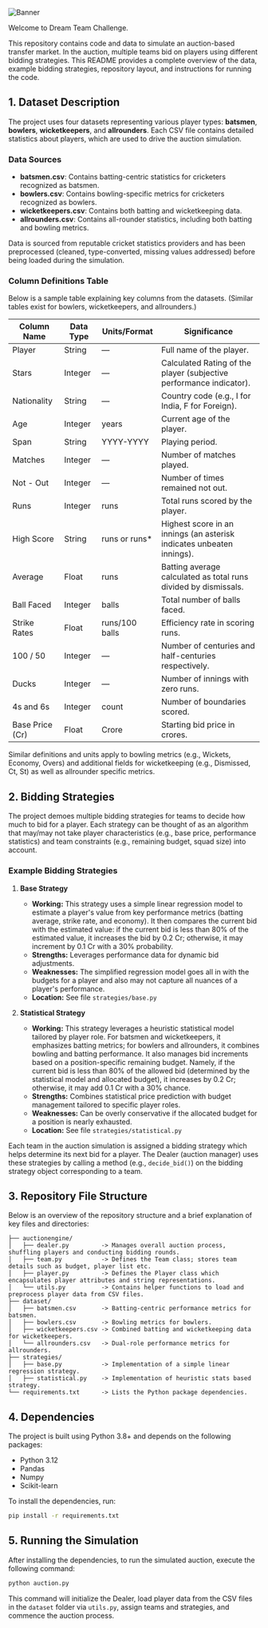 ![Banner](images/dream-team-challenge.png)

Welcome to Dream Team Challenge. 

This repository contains code and data to simulate an auction-based transfer market. In the auction, multiple teams bid on players using different bidding strategies. This README provides a complete overview of the data, example bidding strategies, repository layout, and instructions for running the code.

## 1. Dataset Description
The project uses four datasets representing various player types: **batsmen**, **bowlers**, **wicketkeepers**, and **allrounders**. Each CSV file contains detailed statistics about players, which are used to drive the auction simulation.

### Data Sources
- **batsmen.csv**: Contains batting-centric statistics for cricketers recognized as batsmen.
- **bowlers.csv**: Contains bowling-specific metrics for cricketers recognized as bowlers.
- **wicketkeepers.csv**: Contains both batting and wicketkeeping data.
- **allrounders.csv**: Contains all-rounder statistics, including both batting and bowling metrics.

Data is sourced from reputable cricket statistics providers and has been preprocessed (cleaned, type-converted, missing values addressed) before being loaded during the simulation.

### Column Definitions Table
Below is a sample table explaining key columns from the datasets. (Similar tables exist for bowlers, wicketkeepers, and allrounders.)

| Column Name      | Data Type | Units/Format   | Significance                                          |
|------------------|-----------|----------------|-------------------------------------------------------|
| Player           | String    | —              | Full name of the player.                              |
| Stars            | Integer   | —              | Calculated Rating of the player (subjective performance indicator). |
| Nationality      | String    | —              | Country code (e.g., I for India, F for Foreign).      |
| Age              | Integer   | years          | Current age of the player.                            |
| Span             | String    | YYYY-YYYY      | Playing period.                                       |
| Matches          | Integer   | —              | Number of matches played.                             |
| Not - Out        | Integer   | —              | Number of times remained not out.                     |
| Runs             | Integer   | runs           | Total runs scored by the player.                      |
| High Score       | String    | runs or runs*   | Highest score in an innings (an asterisk indicates unbeaten innings). |
| Average          | Float     | runs           | Batting average calculated as total runs divided by dismissals. |
| Ball Faced       | Integer   | balls          | Total number of balls faced.                          |
| Strike Rates     | Float     | runs/100 balls | Efficiency rate in scoring runs.                      |
| 100 / 50         | Integer   | —              | Number of centuries and half-centuries respectively.  |
| Ducks            | Integer   | —              | Number of innings with zero runs.                     |
| 4s and 6s        | Integer   | count          | Number of boundaries scored.                          |
| Base Price (Cr)  | Float     | Crore          | Starting bid price in crores.                         |

Similar definitions and units apply to bowling metrics (e.g., Wickets, Economy, Overs) and additional fields for wicketkeeping (e.g., Dismissed, Ct, St) as well as allrounder specific metrics.

## 2. Bidding Strategies
The project demoes multiple bidding strategies for teams to decide how much to bid for a player. Each strategy can be thought of as an algorithm that may/may not take player characteristics (e.g., base price, performance statistics) and team constraints (e.g., remaining budget, squad size) into account.

### Example Bidding Strategies
1. **Base Strategy**  
    - **Working:** This strategy uses a simple linear regression model to estimate a player's value from key performance metrics (batting average, strike rate, and economy). It then compares the current bid with the estimated value: if the current bid is less than 80% of the estimated value, it increases the bid by 0.2 Cr; otherwise, it may increment by 0.1 Cr with a 30% probability.  
    - **Strengths:** Leverages performance data for dynamic bid adjustments.  
    - **Weaknesses:** The simplified regression model goes all in with the budgets for a player and also may not capture all nuances of a player's performance.  
    - **Location:** See file `strategies/base.py`

2. **Statistical Strategy**  
    - **Working:** This strategy leverages a heuristic statistical model tailored by player role. For batsmen and wicketkeepers, it emphasizes batting metrics; for bowlers and allrounders, it combines bowling and batting performance. It also manages bid increments based on a position-specific remaining budget. Namely, if the current bid is less than 80% of the allowed bid (determined by the statistical model and allocated budget), it increases by 0.2 Cr; otherwise, it may add 0.1 Cr with a 30% chance.
    - **Strengths:** Combines statistical price prediction with budget management tailored to specific player roles.  
    - **Weaknesses:** Can be overly conservative if the allocated budget for a position is nearly exhausted.  
    - **Location:** See file `strategies/statistical.py`

Each team in the auction simulation is assigned a bidding strategy which helps determine its next bid for a player. The Dealer (auction manager) uses these strategies by calling a method (e.g., `decide_bid()`) on the bidding strategy object corresponding to a team.

## 3. Repository File Structure
Below is an overview of the repository structure and a brief explanation of key files and directories:

```
├── auctionengine/  
│   ├── dealer.py         -> Manages overall auction process, shuffling players and conducting bidding rounds.  
│   ├── team.py           -> Defines the Team class; stores team details such as budget, player list etc.  
│   ├── player.py         -> Defines the Player class which encapsulates player attributes and string representations.  
│   └── utils.py          -> Contains helper functions to load and preprocess player data from CSV files.  
├── dataset/  
│   ├── batsmen.csv       -> Batting-centric performance metrics for batsmen.  
│   ├── bowlers.csv       -> Bowling metrics for bowlers.  
│   ├── wicketkeepers.csv -> Combined batting and wicketkeeping data for wicketkeepers.  
│   └── allrounders.csv   -> Dual-role performance metrics for allrounders.  
├── strategies/  
│   ├── base.py           -> Implementation of a simple linear regression strategy.  
│   ├── statistical.py    -> Implementation of heuristic stats based strategy.   
└── requirements.txt      -> Lists the Python package dependencies.
```

## 4. Dependencies
The project is built using Python 3.8+ and depends on the following packages:
- Python 3.12
- Pandas  
- Numpy
- Scikit-learn

To install the dependencies, run:
```bash
pip install -r requirements.txt
```
## 5. Running the Simulation
After installing the dependencies, to run the simulated auction, execute the following command:
```bash
python auction.py
```
This command will initialize the Dealer, load player data from the CSV files in the `dataset` folder via `utils.py`, assign teams and strategies, and commence the auction process.

